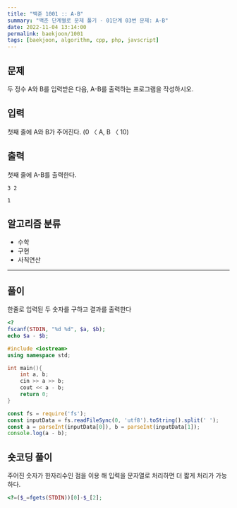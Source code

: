 ```yaml
---
title: "백준 1001 :: A-B"
summary: "백준 단계별로 문제 풀기 - 01단계 03번 문제: A-B"
date: 2022-11-04 13:14:00
permalink: baekjoon/1001
tags: [baekjoon, algorithm, cpp, php, javscript]
---
```


## 문제

두 정수 A와 B를 입력받은 다음, A-B를 출력하는 프로그램을 작성하시오.

## 입력

첫째 줄에 A와 B가 주어진다. (0 〈 A, B 〈 10)

## 출력

첫째 줄에 A-B를 출력한다.

```예제_입력
3 2
```

```예제_출력
1
```

## 알고리즘 분류

- 수학
- 구현
- 사칙연산

---

## 풀이

한줄로 입력된 두 숫자를 구하고 결과를 출력한다

```PHP
<?
fscanf(STDIN, "%d %d", $a, $b);
echo $a - $b;
```

```C++
#include <iostream>
using namespace std;

int main(){
    int a, b;
    cin >> a >> b;
    cout << a - b;
    return 0;
}
```

```JavaScript
const fs = require('fs');
const inputData = fs.readFileSync(0, 'utf8').toString().split(' ');
const a = parseInt(inputData[0]), b = parseInt(inputData[1]);
console.log(a - b);
```

## 숏코딩 풀이
주어진 숫자가 한자리수인 점을 이용 해 입력을 문자열로 처리하면 더 짧게 처리가 가능하다.
```PHP
<?=($_=fgets(STDIN))[0]-$_[2];
```